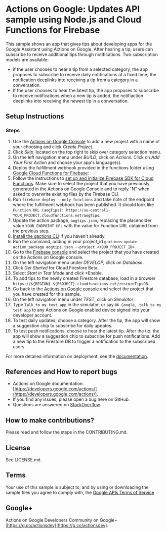 # Actions on Google: Updates API sample using Node.js and Cloud Functions for Firebase

This sample shows an app that gives tips about developing apps for the Google Assistant
using Actions on Google. After hearing a tip, users can subscribe to receive additional tips through notifications. Two subscription models are available:
* if the user chooses to hear a tip from a selected category, the app proposes to subscribe to receive daily notifications at a fixed time; the notification deeplinks into receiving a tip from a category in a conversation.
* If the user chooses to hear the latest tip, the app proposes to subscribe to receive notifications when a new tip is added; the notifiaction deeplinks into receiving the newest tip in a conversation.

## Setup Instructions

### Steps
1. Use the [Actions on Google Console](https://console.actions.google.com) to add a new project with a name of your choosing and click *Create Project*.
1. Click *Skip*, located on the top right to skip over category selection menu.
1. On the left navigation menu under *BUILD*, click on *Actions*. Click on *Add Your First Action* and choose your app's language(s).
1. Deploy the fulfillment webhook provided in the functions folder using [Google Cloud Functions for Firebase](https://firebase.google.com/docs/functions/):
  1. Follow the instructions to [set up and initialize Firebase SDK for Cloud Functions](https://firebase.google.com/docs/functions/get-started#set_up_and_initialize_functions_sdk). Make sure to select the project that you have previously generated in the Actions on Google Console and to reply "N" when asked to overwrite existing files by the Firebase CLI.
  1. Run `firebase deploy --only functions` and take note of the endpoint where the fulfillment webhook has been published. It should look like `Function URL (aogTips): https://us-central1-YOUR_PROJECT.cloudfunctions.net/aogTips`.
1. Update the action package, `aogtips.json`, replacing the placeholder value `YOUR_ENDPOINT_URL` with the value for Function URL obtained from the previous step.
1. [Install the gactions CLI](https://developers.google.com/actions/tools/gactions-cli) if you haven't already.
1. Run the command, adding in your project_id `gactions update --action_package aogtips.json --project <YOUR_PROJECT_ID>`.
1. Go to the [Firebase console](https://console.firebase.google.com) and select the project that you have created on the Actions on Google console.
1. On the left navigation menu under *DEVELOP*, click on *Database*.
1. Click *Get Started* for Cloud Firestore Beta.
1. Select *Start in Test Mode* and click *Enable.
1. To add tips to the newly created Firestore database, load in a browser `https://${REGION}-${PROJECT}.cloudfunctions.net/restoreTipsDB`.
1. Go back to the [Actions on Google console](https://console.actions.google.com) and select the project that you have created for this sample.
1. On the left navigation menu under *TEST*, click on *Simulator*.
1. Type `Talk to my test app` in the simulator, or say `OK Google, talk to my test app` to any Actions on Google enabled device signed into your developer account.
1. To test daily updates, choose a category. After the tip, the app will show a suggestion chip to subscribe for daily updates.
1. To test push notifications, choose to hear the latest tip. After the tip, the app will show
a suggestion chip to subscribe for push notifications. Add a new tip to the Firestore DB to trigger a notification to the subscribed users.

For more detailed information on deployment, see the [documentation](https://developers.google.com/actions/sdk/).

## References and How to report bugs
* Actions on Google documentation: [https://developers.google.com/actions/](https://developers.google.com/actions/).
* If you find any issues, please open a bug here on GitHub.
* Questions are answered on [StackOverflow](https://stackoverflow.com/questions/tagged/actions-on-google).

## How to make contributions?
Please read and follow the steps in the CONTRIBUTING.md.

## License
See LICENSE.md.

## Terms
Your use of this sample is subject to, and by using or downloading the sample files you agree to comply with, the [Google APIs Terms of Service](https://developers.google.com/terms/).

## Google+
Actions on Google Developers Community on Google+ [https://g.co/actionsdev](https://g.co/actionsdev).

